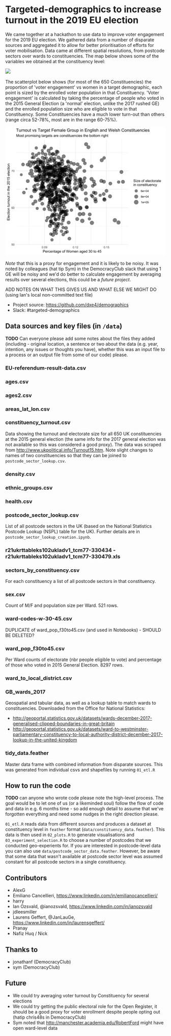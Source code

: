 # Targeted-demographics to increase turnout in the 2019 EU election
We came together at a hackathon to use data to improve voter engagement for the 2019 EU election. We gathered data from a number of disparate sources and aggregated it to allow for better prioritisation of efforts for voter mobilisation. Data came at different spatial resolutions, from postcode sectors over wards to constituencies. The map below shows some of the variables we obtained at the constituency level:

![](maps.png)

The scatterplot below shows (for most of the 650 Constituencies) the proportion of 'voter engagement' vs women in a target demographic, each point is sized by the enrolled voter population in that Constituency. 'Voter engagement' is calculated by taking the percentage of people who voted in the 2015 General Election (a 'normal' election, unlike the 2017 rushed GE) and the enrolled population size who are eligible to vote in that Constituency. Some Constituencies have a much lower turn-out than others (range circa 52-78%, most are in the range 60-75%).

![](plot_women_vs_turnout.png)

_Note_ that this is a proxy for engagement and it is likely to be noisy. It was noted by colleagues (hat tip Sym) in the DemocracyClub slack that using 1 GE will be noisy and we'd do better to calculate engagement by averaging results over several elections, this could be a _future project_.

ADD NOTES ON WHAT THIS GIVES US AND WHAT ELSE WE MIGHT DO (using Ian's local non-committed text file)

* Project source: https://github.com/dxe4/demographics
* Slack: #targeted-demographics

## Data sources and key files (in `/data`)
**TODO** Can everyone please add some notes about the files they added (including - original location, a sentence or two about the data (e.g. year, intention, any issues or thoughts you have), whether this was an input file to a process or an output file from some of our code) please.

### EU-referendum-result-data.csv

### ages.csv

### ages2.csv

### areas_lat_lon.csv

### constituency_turnout.csv
Data showing the turnout and electorate size for all 650 UK constituencies at the 2015 general election (the same info for the 2017 general election was not available so this was considered a good proxy). The data was scraped from http://www.ukpolitical.info/Turnout15.htm. Note slight changes to names of two constituencies so that they can be joined to `postcode_sector_lookup.csv`.

### density.csv

### ethnic_groups.csv

### health.csv

### postcode_sector_lookup.csv
List of all postcode sectors in the UK (based on the National Statistics Postcode Lookup (NSPL) table for the UK). Further details are in `postcode_sector_lookup_creation.ipynb`.

### r21ukrttableks102ukladv1_tcm77-330434 - r21ukrttableks102ukladv1_tcm77-330479.xls

### sectors_by_constituency.csv
For each constituency a list of all postcode sectors in that constituency.

### sex.csv
Count of M/F and population size per Ward. 521 rows.

### ward-codes-w-30-45.csv
DUPLICATE of ward_pop_f30to45.csv (and used in Notebooks) - SHOULD BE DELETED?

### ward_pop_f30to45.csv
Per Ward counts of electorate (nbr people eligible to vote) and percentage of those who voted in 2015 General Election. 8297 rows.

### ward_to_local_district.csv

### GB_wards_2017
Geospatial and tabular data, as well as a lookup table to match wards to constituencies. Downloaded from the Office for National Statistics:
* http://geoportal.statistics.gov.uk/datasets/wards-december-2017-generalised-clipped-boundaries-in-great-britain
* http://geoportal.statistics.gov.uk/datasets/ward-to-westminster-parliamentary-constituency-to-local-authority-district-december-2017-lookup-in-the-united-kingdom

### tidy_data.feather
Master data frame with combined information from disparate sources. This was generated from individual csvs and shapefiles by running `01_etl.R`

## How to run the code
**TODO** can anyone who wrote code please note the high-level process. The goal would be to let one of us (or a likeminded soul) follow the flow of code and data in e.g. 6 months time - so add enough detail to assume that we've forgotten everything and need some nudges in the right direction please.

`01_etl.R` reads data from different sources and produces a dataset at constituency level in `feather` format (`data/constituency_data.feather`). This data is then used in `02_plots.R` to generate visualisations and `03_experiment_selection.R` to choose a number of postcodes that we conducted geo-experients for. If you are interested in postcode-level data you can also use `data/postcode_sector_data.feather`. However, be aware that some data that wasn't available at postcode sector level was assumed constant for all postcode sectors in a single constituency.

## Contributors
* AlexG
* Emiliano Cancellieri, https://www.linkedin.com/in/emilianocancellieri/
* harry
* Ian Ozsvald, @ianozsvald, https://www.linkedin.com/in/ianozsvald
* jdleesmiller
* Laurens Geffert, @JanLauGe, https://www.linkedin.com/in/laurensgeffert/
* Pranay
* Nafiz Huq / Nick

## Thanks to
* jonathanf (DemocracyClub)
* sym (DemocracyClub)

## Future
* We could try averaging voter turnout by Constituency for several elections
* We could try getting the public electoral role for the Open Register, it should be a good proxy for voter enrollment despite people opting out (hatip chris48s in DemocracyClub)
* Sym noted that http://manchester.academia.edu/RobertFord might have open ward-level data
